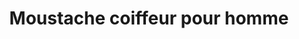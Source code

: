 ---
title: "Moustache coiffeur pour homme"
url: /montreal/moustache-coiffeur-pour-homme/
shop: Friseur
---